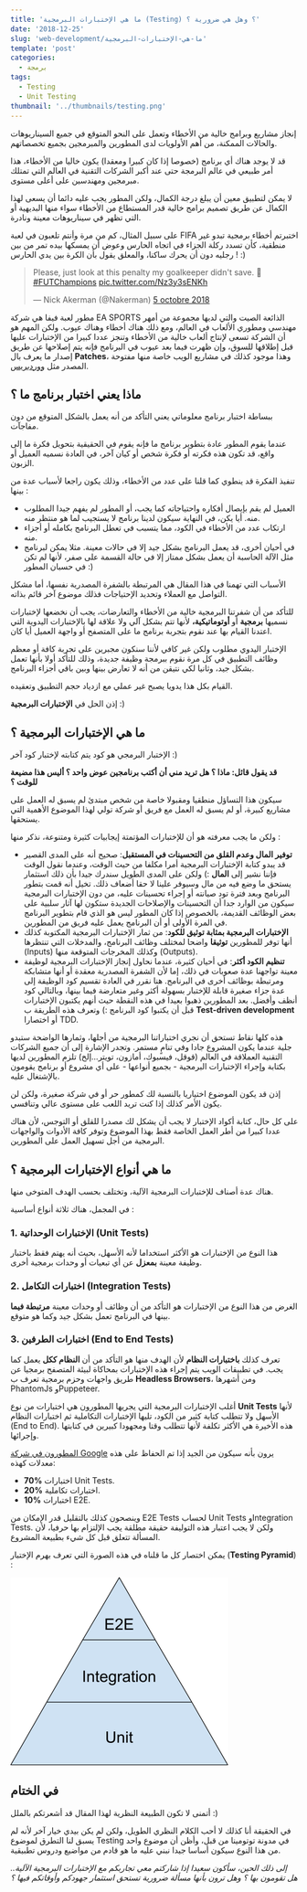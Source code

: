 ```yaml
---
title: 'ما هي الإختبارات البرمجية (Testing) ؟ وهل هي ضرورية ؟'
date: '2018-12-25'
slug: 'web-development/ما-هي-الإختبارات-البرمجية'
template: 'post'
categories:
  - برمجة
tags:
  - Testing
  - Unit Testing
thumbnail: '../thumbnails/testing.png'
---
```


إنجاز مشاريع وبرامج خالية من الأخطاء وتعمل على النحو المتوقع في جميع السيناريوهات والحالات الممكنة، من أهم الأولويات لدى المطورين والمبرمجين بجميع تخصصاتهم.

قد لا يوجد هناك أي برنامج (خصوصا إذا كان كبيرا ومعقدا) يكون خاليا من الأخطاء، هذا أمر طبيعي في عالم البرمجة حتى عند أكبر الشركات التقنية في العالم التي تمتلك مبرمجين ومهندسين على أعلى مستوى.

لا يمكن لتطبيق معين أن يبلغ درجة الكمال، ولكن المطور يجب عليه دائما أن يسعى لهذا الكمال عن طريق تصميم برامج خالية قدر المستطاع من الأخطاء سواء منها البديهية أو التي تظهر في سيناريوهات معينة ونادرة.

على سبيل المثال، كم من مرة وأنتم تلعبون في لعبة FIFA اختبرتم أخطاء برمجية تبدو غير منطقية، كأن تسدد ركلة الجزاء في اتجاه الحارس وعوض أن يمسكها بيده تمر من بين رجليه دون أن يحرك ساكنا، والمعلق يقول بأن الكرة بين يدي الحارس ! :)

<blockquote class="twitter-tweet" data-lang="fr"><p dir="ltr" lang="en">Please, just look at this penalty my goalkeeper didn't save. 🙈 <a href="https://twitter.com/hashtag/FUTChampions?src=hash&amp;ref_src=twsrc%5Etfw">#FUTChampions</a> <a href="https://t.co/Nz3y3sENKh">pic.twitter.com/Nz3y3sENKh</a></p>— Nick Akerman (@Nakerman) <a href="https://twitter.com/Nakerman/status/1048340706509688834?ref_src=twsrc%5Etfw">5 octobre 2018</a></blockquote>
<script async src="https://platform.twitter.com/widgets.js" charset="utf-8"></script>

مطور لعبة فيفا هي شركة EA SPORTS الذائعة الصيت والتي لديها مجموعة من أمهر مهندسي ومطوري الألعاب في العالم، ومع ذلك هناك أخطاء وهناك عيوب. ولكن المهم هو أن الشركة تسعى لإنتاج ألعاب خالية من الأخطاء وتنجز عددا كبيرا من الإختبارات عليها قبل إطلاقها للسوق، وإن ظهرت فيما بعد عيوب في البرنامج فإنه يتم إصلاحها عن طريق إصدار ما يعرف بال **Patches**، وهذا موجود كذلك في مشاريع الويب خاصة منها مفتوحة المصدر مثل [ووردبريس](https://www.tutomena.com/web-development/wordpress-evolution-story/).

## ماذا يعني اختبار برنامج ما ؟

ببساطة اختبار برنامج معلوماتي يعني التأكد من أنه يعمل بالشكل المتوقع من دون مفاجآت.

عندما يقوم المطور عادة بتطوير برنامج ما فإنه يقوم في الحقيقية بتحويل فكرة ما إلى واقع، قد تكون هذه فكرته أو فكرة شخص أو كيان آخر، في العادة نسميه العميل أو الزبون.

تنفيذ الفكرة قد ينطوي كما قلنا على عدد من الأخطاء، وذلك يكون راجعا لأسباب عدة من بينها :

- العميل لم يقم بإيصال أفكاره واحتياجاته كما يجب، أو المطور لم يفهم جيدا المطلوب منه. أيا يكن، في النهاية سيكون لدينا برنامج لا يستجيب لما هو منتظر منه.
- ارتكاب عدد من الأخطاء في الكود، مما يتسبب في تعطل البرنامج بكامله أو أجزاء منه.
- في أحيان أخرى، قد يعمل البرنامج بشكل جيد إلا في حالات معينة. مثلا يمكن لبرنامج مثل الآلة الحاسبة أن يعمل بشكل ممتاز إلا في حالة القسمة على صفر، لأنها لم تكن في حسبان المطور :)

الأسباب التي تهمنا في هذا المقال هي المرتبطة بالشفرة المصدرية نفسها، أما مشكل التواصل مع العملاء وتحديد الإحتياجات فذلك موضوع آخر قائم بذاته.

للتأكد من أن شفرتنا البرمجية خالية من الأخطاء والتعارضات، يجب أن نخضعها لإختبارات نسميها **برمجية** أو **أوتوماتيكية،** لأنها تتم بشكل آلي ولا علاقة لها بالإختبارات اليدوية التي اعتدنا القيام بها عند نقوم بتجربة برنامج ما على المتصفح أو واجهة العميل أيا كان.

الإختبار اليدوي مطلوب ولكن غير كافي لأننا سنكون مجبرين على تجربة كافة أو معظم وظائف التطبيق في كل مرة نقوم ببرمجة وظيفة جديدة، وذلك للتأكد أولا بأنها تعمل بشكل جيد، وثانيا لكي نتيقن من أنه لا تعارض بينها وبين باقي أجزاء البرنامج.

القيام بكل هذا يدويا يصبح غير عملي مع ازدياد حجم التطبيق وتعقيده.

إذن الحل في **الإختبارات البرمجية** :)

## ما هي الإختبارات البرمجية ؟

الإختبار البرمجي هو كود يتم كتابته لإختبار كود آخر :)

**قد يقول قائل: ماذا ؟ هل تريد مني أن أكتب برنامجين عوض واحد ؟ أليس هذا مضيعة للوقت ؟**

سيكون هذا التساؤل منطقيا ومقبولا خاصة من شخص مبتدئ لم يسبق له العمل على مشاريع كبيرة، أو لم يسبق له العمل مع فريق أو شركة تولي لهذا الموضوع الأهمية التي يستحقها.

ولكن ما يجب معرفته هو أن للإختبارات المؤتمتة إيجابيات كثيرة ومتنوعة، نذكر منها :

- **توفير المال وعدم القلق من التحسينات في المستقبل**: صحيح أنه على المدى القصير قد يبدو كتابة الإختبارات البرمجية أمرا مكلفا من حيث الوقت، وعندما نقول الوقت فإننا نشير إلى **المال** :) ولكن على المدى الطويل سندرك جيدا بأن ذلك استثمار يستحق ما وضع فيه من مال وسيوفر علينا لا حقا أضعاف ذلك. تخيل أنه قمت بتطور البرنامج وبعد فترة تود صيانته أو إجراء تحسينات عليه، من دون الإختبارات البرمجية سيكون من الوارد جدا أن التحسينات والإصلاحات الجديدة ستكون لها آثار سلبية على بعض الوظائف القديمة، بالخصوص إذا كان المطور ليس هو الذي قام بتطوير البرنامج في المرة الأولى أو أن البرنامج يعمل عليه فريق من المطورين.
- **الإختبارات البرمجية بمثابة توثيق للكود**: من ثمار الإختبارات البرمجية المكتوبة كذلك أنها توفر للمطورين **توثيقا** واضحا لمختلف وظائف البرنامج، والمدخلات التي تنتظرها (Inputs) وكذلك المخرجات المتوقعة منها (Outputs).
- **تنظيم الكود أكثر**: في أحيان كثيرة، عندما نحاول إنجاز الإختبارات البرمجية لوظيفة معينة تواجهنا عدة صعوبات في ذلك، إما لأن الشفرة المصدرية معقدة أو أنها متشابكة ومرتبطة بوظائف أخرى في البرنامج. هنا نقرر في العادة تقسيم كود الوظيفة إلى عدة جزاء صغيرة قابلة للإختبار بسهولة أكثر وغير متعارضة فيما بينها، وبالتالي كود أنظف وأفضل. بعد المطورين ذهبوا بعيدا في هذه النقطة حيث أنهم يكتبون الإختبارات قبل أن يكتبوا كود البرنامج :) وتعرف هذه الطريقة ب **Test-driven development** أو اختصارا TDD.

هذه كلها نقاط تستحق أن نجري اختباراتنا البرمجية من أجلها، وثمارها الواضحة ستبدو جلية عندما يكون المشروع جادا وفي تنامٍ مستمر. وتجدر الإشارة إلى أن جميع الشركات التقنية العملاقة في العالم (قوقل، فيسبوك، أمازون، تويتر...إلخ) تلزم المطورين لديها بكتابة وإجراء الإختبارات البرمجية - بجميع أنواعها - على أي مشروع أو برنامج يقومون بالإشتغال عليه.

إذن قد يكون الموضوع اختياريا بالنسبة لك كمطور حر أو في شركة صغيرة، ولكن لن يكون الأمر كذلك إذا كنت تريد اللعب على مستوى عالي وتنافسي.

على كل حال، كتابة أكواد الإختبار لا يجب أن يشكل لك مصدرا للقلق أو التوجس، لأن هناك عددا كبيرا من أطر العمل الخاصة فقط بهذا الموضوع وتوفر كافة الأدوات والواجهات البرمجية من أجل تسهيل العمل على المطورين.

## ما هي أنواع الإختبارات البرمجية ؟

هناك عدة أصناف للإختبارات البرمجية الآلية، وتختلف بحسب الهدف المتوخى منها.

في المجمل، هناك ثلاثة أنواع أساسية :

### 1\. الإختبارات الوحداتية (Unit Tests)

هذا النوع من الإختبارات هو الأكثر استخداما لأنه الأسهل، بحيث أنه يهتم فقط باختبار وظيفة معينة **بمعزل** عن أي تبعيات أو وحدات برمجية أخرى.

### 2\. اختبارات التكامل (Integration Tests)

الغرض من هذا النوع من الإختبارات هو التأكد من أن وظائف أو وحدات معينة **مرتبطة فيما** بينها في البرنامج تعمل بشكل جيد وكما هو متوقع.

### 3\. اختبارات الطرفين (End to End Tests)

تعرف كذلك **باختبارات النظام** لأن الهدف منها هو التأكد من أن **النظام ككل** يعمل كما يجب. في تطبيقات الويب يتم إجراء هذه الإختبارات بمحاكاة لبيئة المتصفح برمجيا عن طريق واجهات وحزم برمجية تعرف ب **Headless Browsers**، ومن أشهرها PhantomJs وPuppeteer.

أغلب الإختبارات البرمجية التي يجريها المطورون هي اختبارات من نوع **Unit Tests** لأنها الأسهل ولا تتطلب كتابة كثير من الكود، تليها الإختبارات التكاملية ثم اختبارات النظام (End to End). هذه الأخيرة هي الأكثر تكلفة لأنها تتطلب وقتا ومجهودا كبيرين في كتابتها وإجرائها.

[المطورون في شركة Google](https://testing.googleblog.com/2015/04/just-say-no-to-more-end-to-end-tests.html) يرون بأنه سيكون من الجيد إذا تم الحفاظ على هذه معدلات كهذه:

- **70%** اختبارات Unit Tests.
- **20%** اختبارات تكاملية.
- **10%** اختبارات E2E.

وينصحون كذلك بالتقليل قدر الإمكان من E2E Tests لحساب Unit Tests وIntegration Tests. ولكن لا يجب اعتبار هذه التوليفة حقيقة مطلقة يجب الإلتزام بها حرفيا، لأن المسألة تتعلق قبل كل شيء بطبيعة المشروع.

يمكن اختصار كل ما قلناه في هذه الصورة التي تعرف بهرم الإختبار (**Testing Pyramid**) :

[![Testing Pyramid](../images/image02.png)](../images/image02.png)

## في الختام

أتمنى لا تكون الطبيعة النظرية لهذا المقال قد أشعرتكم بالملل :)

في الحقيقة أنا كذلك لا أحب الكلام النظري الطويل، ولكن لم يكن بيدي خيار آخر لأنه لم يسبق لنا التطرق لموضوع Testing في مدونة توتومينا من قبل، وأظن أن موضوع واحد من هذا النوع سيكون أساسا جيدا نبني عليه ما هو قادم من مواضيع ودروس تطبيقية.

_إلى ذلك الحين، سأكون سعيدا إذا شاركتم معي تجاربكم مع الإختبارات البرمجية الآلية.. هل تقومون بها ؟ وهل ترون بأنها مسألة ضرورية تستحق استثمار جهودكم وأوقاتكم فيها ؟_
